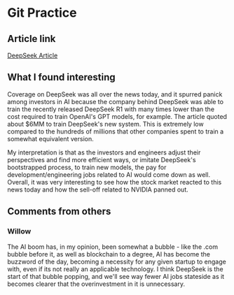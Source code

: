 # Git Practice

## Article link

[DeepSeek Article](https://www.nytimes.com/2025/01/27/technology/what-is-deepseek-china-ai.html)

## What I found interesting

Coverage on DeepSeek was all over the news today, and it spurred panick among investors in AI because the company behind DeepSeek was able to train the recently released DeepSeek R1 with many times lower than the cost required to train OpenAI's GPT models, for example. The article quoted about $6MM to train DeepSeek's new system. This is extremely low compared to the hundreds of millions that other companies spent to train a somewhat equivalent version.

My interpretation is that as the investors and engineers adjust their perspectives and find more efficient ways, or imitate DeepSeek's bootstrapped process, to train new models, the pay for development/engineering jobs related to AI would come down as well. Overall, it was very interesting to see how the stock market reacted to this news today and how the sell-off related to NVIDIA panned out.

## Comments from others
### Willow
The AI boom has, in my opinion, been somewhat a bubble - like the .com bubble before it, as well as blockchain to a degree, AI has become the buzzword of the day, becoming a necessity for any given startup to engage with, even if its not really an applicable technology. I think DeepSeek is the start of that bubble popping, and we'll see way fewer AI jobs stateside as it becomes clearer that the overinvestment in it is unnecessary.


